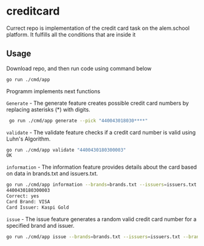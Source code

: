 
# creditcard

Currect repo is implementation of the credit card task on the alem.school platform. It fulfills all the conditions that are inside it

## Usage

Download repo, and then run code using command below

```bash
go run ./cmd/app
```

Programm implements next functions

`Generate` - The generate feature creates possible credit card numbers by replacing asterisks (*) with digits.


```bash
 go run ./cmd/app generate --pick "440043018030****"
```

`validate` - The validate feature checks if a credit card number is valid using Luhn's Algorithm.

```bash
go run ./cmd/app validate "4400430180300003"
OK
```

`information` - The information feature provides details about the card based on data in brands.txt and issuers.txt.

```bash
go run ./cmd/app information --brands=brands.txt --issuers=issuers.txt "4400430180300003"
4400430180300003
Correct: yes
Card Brand: VISA
Card Issuer: Kaspi Gold
```

`issue` - The issue feature generates a random valid credit card number for a specified brand and issuer.

```bash
go run ./cmd/app issue --brands=brands.txt --issuers=issuers.txt --brand=VISA --issuer="Kaspi Gold"
```
